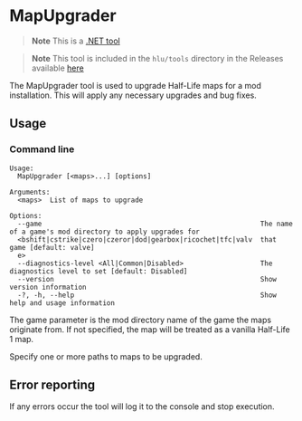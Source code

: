 # MapUpgrader

> **Note**
> This is a [.NET tool](../dotnet-tools.md)

> **Note**
> This tool is included in the `hlu/tools` directory in the Releases available [here](../README.md#developer-resources)

The MapUpgrader tool is used to upgrade Half-Life maps for a mod installation.
This will apply any necessary upgrades and bug fixes.

## Usage

### Command line

```
Usage:
  MapUpgrader [<maps>...] [options]

Arguments:
  <maps>  List of maps to upgrade

Options:
  --game                                                      The name of a game's mod directory to apply upgrades for
  <bshift|cstrike|czero|czeror|dod|gearbox|ricochet|tfc|valv  that game [default: valve]
  e>
  --diagnostics-level <All|Common|Disabled>                   The diagnostics level to set [default: Disabled]
  --version                                                   Show version information
  -?, -h, --help                                              Show help and usage information
```

The game parameter is the mod directory name of the game the maps originate from. If not specified, the map will be treated as a vanilla Half-Life 1 map.

Specify one or more paths to maps to be upgraded.

## Error reporting

If any errors occur the tool will log it to the console and stop execution.
